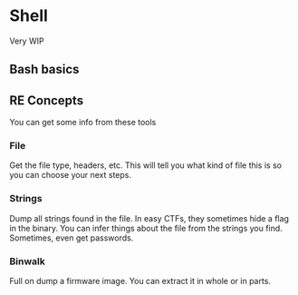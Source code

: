 # Shell

Very WIP


## Bash basics


## RE Concepts
You can get some info from these tools

### File
Get the file type, headers, etc. This will tell you what kind of file this is so you can choose your next steps.

### Strings
Dump all strings found in the file. In easy CTFs, they sometimes hide a flag in the binary. You can infer things about the file from the strings you find. Sometimes, even get passwords.


### Binwalk
Full on dump a firmware image. You can extract it in whole or in parts. 
